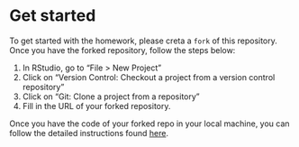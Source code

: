 
# Get started

To get started with the homework, please creta a ```fork``` of this repository. Once you have the forked repository, follow the steps below:

1. In RStudio, go to “File > New Project”
2. Click on “Version Control: Checkout a project from a version control repository”
3. Click on “Git: Clone a project from a repository”
4. Fill in the URL of your forked repository. 


Once you have the code of your forked repo in your local machine, you can follow the detailed instructions found [here](docs/index.md).
